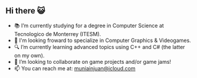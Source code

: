 ## **Hi there** 😺
- 📚 I’m currently studying for a degree in Computer Science at Tecnologico de Monterrey (ITESM).
- 👾 I'm looking froward to specialize in Computer Graphics & Videogames.
- 🔍 I’m currently learning advanced topics using C++ and C# (the latter on my own).
- 👥 I’m looking to collaborate on game projects and/or game jams!
- 📫 You can reach me at: muniainjuan@icloud.com
